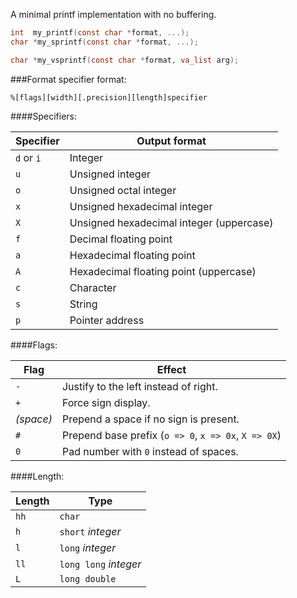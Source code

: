 A minimal printf implementation with no buffering.

```c
int  my_printf(const char *format, ...);
char *my_sprintf(const char *format, ...);

char *my_vsprintf(const char *format, va_list arg);
```

###Format specifier format:

    %[flags][width][.precision][length]specifier

####Specifiers:

| Specifier  | Output format                            |
|------------|------------------------------------------|
| `d` or `i` | Integer                                  |
| `u`        | Unsigned integer                         |
| `o`        | Unsigned octal integer                   |
| `x`        | Unsigned hexadecimal integer             |
| `X`        | Unsigned hexadecimal integer (uppercase) |
| `f`        | Decimal floating point                   |
| `a`        | Hexadecimal floating point               |
| `A`        | Hexadecimal floating point (uppercase)   |
| `c`        | Character                                |
| `s`        | String                                   |
| `p`        | Pointer address                          |

####Flags:

| Flag       | Effect                                               |
|------------|------------------------------------------------------|
| `-`        | Justify to the left instead of right.                |
| `+`        | Force sign display.                                  |
| *(space)*  | Prepend a space if no sign is present.               |
| `#`        | Prepend base prefix (`o => 0`, `x => 0x`, `X => 0X`) |
| `0`        | Pad number with `0` instead of spaces.               |

####Length:

| Length | Type                  |
|--------|-----------------------|
| `hh`   | `char`                |
| `h`    | `short` *integer*     |
| `l`    | `long` *integer*      |
| `ll`   | `long long` *integer* |
| `L`    | `long double`         |
